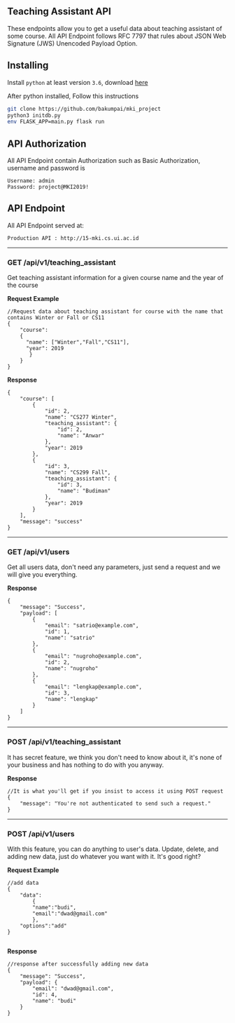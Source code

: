 ## Teaching Assistant API

These endpoints allow you to get a useful data about teaching assistant of some course.
All API Endpoint follows RFC 7797 that rules about JSON Web Signature (JWS) Unencoded Payload Option.

## Installing

Install `python` at least version `3.6`, download [here](https://www.python.org)

After python installed, Follow this instructions

```bash
git clone https://github.com/bakumpai/mki_project
python3 initdb.py
env FLASK_APP=main.py flask run
```

## API Authorization

All API Endpoint contain Authorization such as Basic Authorization, username and password is

```
Username: admin
Password: project@MKI2019!
```

## API Endpoint

All API Endpoint served at:

```
Production API : http://15-mki.cs.ui.ac.id
```

---

### GET /api/v1/teaching_assistant

Get teaching assistant information for a given course name and the year of the course

**Request Example**

```
//Request data about teaching assistant for course with the name that contains Winter or Fall or CS11
{
    "course":
    {
      "name": ["Winter","Fall","CS11"],
      "year": 2019
       }
    }
}
```

**Response**

```
{
    "course": [
        {
            "id": 2,
            "name": "CS277 Winter",
            "teaching_assistant": {
                "id": 2,
                "name": "Anwar"
            },
            "year": 2019
        },
        {
            "id": 3,
            "name": "CS299 Fall",
            "teaching_assistant": {
                "id": 3,
                "name": "Budiman"
            },
            "year": 2019
        }
    ],
    "message": "success"
}

```

---

### GET /api/v1/users

Get all users data, don't need any parameters, just send a request and we will give you everything.

**Response**

```
{
    "message": "Success",
    "payload": [
        {
            "email": "satrio@example.com",
            "id": 1,
            "name": "satrio"
        },
        {
            "email": "nugroho@example.com",
            "id": 2,
            "name": "nugroho"
        },
        {
            "email": "lengkap@example.com",
            "id": 3,
            "name": "lengkap"
        }
    ]
}
```

---

### POST /api/v1/teaching_assistant

It has secret feature, we think you don't need to know about it, it's none of your business and has nothing to do with you anyway.

**Response**

```
//It is what you'll get if you insist to access it using POST request
{
    "message": "You're not authenticated to send such a request."
}
```

---

### POST /api/v1/users

With this feature, you can do anything to user's data. Update, delete, and adding new data, just do whatever you want with it. It's good right?

**Request Example**

```
//add data
{
	"data":
		{
		"name":"budi",
		"email":"dwad@gmail.com"
		},
	"options":"add"
}


```

**Response**

```
//response after successfully adding new data
{
    "message": "Success",
    "payload": {
        "email": "dwad@gmail.com",
        "id": 4,
        "name": "budi"
    }
}
```

